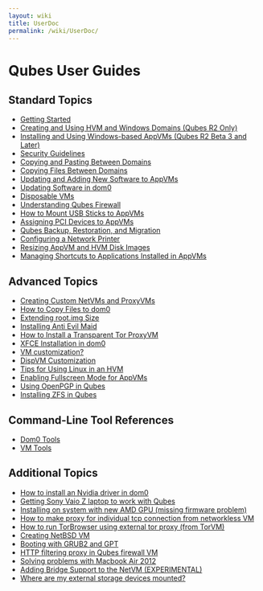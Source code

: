 ```yaml
---
layout: wiki
title: UserDoc
permalink: /wiki/UserDoc/
---
```


Qubes User Guides
=================

Standard Topics
---------------

-   [Getting Started](/wiki/GettingStarted)
-   [Creating and Using HVM and Windows Domains (Qubes R2 Only)](/wiki/HvmCreate)
-   [Installing and Using Windows-based AppVMs (Qubes R2 Beta 3 and Later)](/wiki/WindowsAppVms)
-   [Security Guidelines](/wiki/SecurityGuidelines)
-   [Copying and Pasting Between Domains](/wiki/CopyPaste)
-   [Copying Files Between Domains](/wiki/CopyingFiles)
-   [Updating and Adding New Software to AppVMs](/wiki/SoftwareUpdateVM)
-   [Updating Software in dom0](/wiki/SoftwareUpdateDom0)
-   [Disposable VMs](/wiki/DisposableVms)
-   [Understanding Qubes Firewall](/wiki/QubesFirewall)
-   [How to Mount USB Sticks to AppVMs](/wiki/StickMounting)
-   [Assigning PCI Devices to AppVMs](/wiki/AssigningDevices)
-   [Qubes Backup, Restoration, and Migration](/wiki/BackupRestore)
-   [Configuring a Network Printer](/wiki/NetworkPrinter)
-   [Resizing AppVM and HVM Disk Images](/wiki/ResizeDiskImage)
-   [Managing Shortcuts to Applications Installed in AppVMs](/wiki/ManagingAppVmShortcuts)

Advanced Topics
---------------

-   [​Creating Custom NetVMs and ProxyVMs](http://theinvisiblethings.blogspot.com/2011/09/playing-with-qubes-networking-for-fun.html)
-   [How to Copy Files to dom0](/wiki/CopyToDomZero)
-   [​Extending root.img Size](https://groups.google.com/group/qubes-devel/msg/9d1ac581236ca9b4)
-   [Installing Anti Evil Maid](/wiki/AntiEvilMaid)
-   [How to Install a Transparent Tor ProxyVM](/wiki/UserDoc/TorVM)
-   [XFCE Installation in dom0](/wiki/UserDoc/XFCE)
-   [VM customization?](/wiki/UserDoc/VMConfigFiles)
-   [DispVM Customization](/wiki/UserDoc/DispVMCustomization)
-   [Tips for Using Linux in an HVM](/wiki/LinuxHVMTips)
-   [Enabling Fullscreen Mode for AppVMs](/wiki/FullScreenMode)
-   [Using OpenPGP in Qubes](/wiki/UserDoc/OpenPGP)
-   [Installing ZFS in Qubes](/wiki/ZFS)

Command-Line Tool References
----------------------------

-   [Dom0 Tools](/wiki/DomZeroTools)
-   [VM Tools](/wiki/VmTools)

Additional Topics
-----------------

-   [How to install an Nvidia driver in dom0](/wiki/InstallNvidiaDriver)
-   [Getting Sony Vaio Z laptop to work with Qubes](/wiki/SonyVaioTinkering)
-   [​Installing on system with new AMD GPU (missing firmware problem)](https://groups.google.com/group/qubes-devel/browse_thread/thread/e27a57b0eda62f76)
-   [​How to make proxy for individual tcp connection from networkless VM](https://groups.google.com/group/qubes-devel/msg/4ca950ab6d7cd11a)
-   [​How to run TorBrowser using external tor proxy (from TorVM)](https://groups.google.com/group/qubes-devel/msg/34f67194d3422bfa)
-   [​Creating NetBSD VM](https://groups.google.com/group/qubes-devel/msg/4015c8900a813985)
-   [​Booting with GRUB2 and GPT](https://groups.google.com/group/qubes-devel/browse_thread/thread/e4ac093cabd37d2b/d5090c20d92c4128#d5090c20d92c4128)
-   [​HTTP filtering proxy in Qubes firewall VM](https://groups.google.com/group/qubes-devel/browse_thread/thread/5252bc3f6ed4b43e/d881deb5afaa2a6c#39c95d63fccca12b)
-   [​Solving problems with Macbook Air 2012](https://groups.google.com/group/qubes-devel/browse_thread/thread/b8b0d819d2a4fc39/d50a72449107ab21#8a9268c09d105e69)
-   [Adding Bridge Support to the NetVM (EXPERIMENTAL)](/wiki/NetworkBridgeSupport)
-   [Where are my external storage devices mounted?](/wiki/ExternalDeviceMountPoint)

